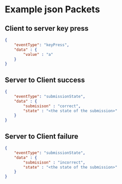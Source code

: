 
# Example json Packets


## Client to server key press

```json
{
    "eventType": "keyPress",
    "data" : {
        "value" : "a"
    }
}
```

## Server to Client success
    
```json
{
    "eventType": "submissionState",
    "data" : {
        "submisison" : "correct",
        "state" : "<the state of the submission>"
    }
}
```

## Server to Client failure

```json
{
    "eventType": "submissionState",
    "data" : {
        "submisison" : "incorrect",
        "state" : "<the state of the submission>"
    }
}
```
